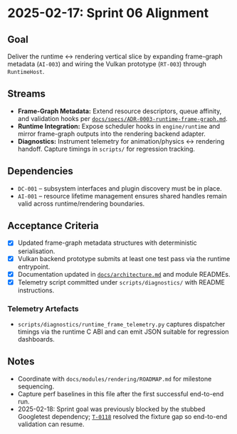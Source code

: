 # 2025-02-17: Sprint 06 Alignment

## Goal
Deliver the runtime ↔ rendering vertical slice by expanding frame-graph metadata (`AI-003`) and wiring the Vulkan prototype (`RT-003`) through `RuntimeHost`.

## Streams
- **Frame-Graph Metadata:** Extend resource descriptors, queue affinity, and validation hooks per [`docs/specs/ADR-0003-runtime-frame-graph.md`](../specs/ADR-0003-runtime-frame-graph.md).
- **Runtime Integration:** Expose scheduler hooks in `engine/runtime` and mirror frame-graph outputs into the rendering backend adapter.
- **Diagnostics:** Instrument telemetry for animation/physics ↔ rendering handoff. Capture timings in `scripts/` for regression tracking.

## Dependencies
- `DC-001` – subsystem interfaces and plugin discovery must be in place.
- `AI-001` – resource lifetime management ensures shared handles remain valid across runtime/rendering boundaries.

## Acceptance Criteria
- [x] Updated frame-graph metadata structures with deterministic serialisation.
- [x] Vulkan backend prototype submits at least one test pass via the runtime entrypoint.
- [x] Documentation updated in [`docs/architecture.md`](../architecture.md) and module READMEs.
- [x] Telemetry script committed under `scripts/diagnostics/` with README instructions.

### Telemetry Artefacts

- `scripts/diagnostics/runtime_frame_telemetry.py` captures dispatcher timings via
  the runtime C ABI and can emit JSON suitable for regression dashboards.

## Notes
- Coordinate with `docs/modules/rendering/ROADMAP.md` for milestone sequencing.
- Capture perf baselines in this file after the first successful end-to-end run.
- 2025-02-18: Sprint goal was previously blocked by the stubbed Googletest
  dependency; [`T-0118`](T-0118-testing-framework-upgrade.md) resolved the
  fixture gap so end-to-end validation can resume.
